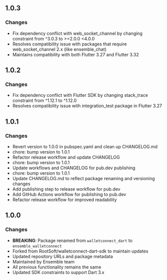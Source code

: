 
## 1.0.3

### Changes

* Fix dependency conflict with web_socket_channel by changing constraint from ^3.0.3 to >=2.0.0 <4.0.0
* Resolves compatibility issue with packages that require web_socket_channel 2.x (like ensemble_chat)
* Maintains compatibility with both Flutter 3.27 and Flutter 3.32

## 1.0.2

### Changes

* Fix dependency conflict with Flutter SDK by changing stack_trace constraint from ^1.12.1 to ^1.12.0
* Resolves compatibility issue with integration_test package in Flutter 3.27

## 1.0.1

### Changes

* Revert version to 1.0.0 in pubspec.yaml and clean up CHANGELOG.md
* chore: bump version to 1.0.1
* Refactor release workflow and update CHANGELOG
* chore: bump version to 1.0.1
* Update workflows and CHANGELOG for pub.dev publishing
* chore: bump version to 1.0.1
* Update CHANGELOG.md to reflect package renaming and versioning changes
* Add publishing step to release workflow for pub.dev
* Add GitHub Actions workflow for publishing to pub.dev
* Refactor release workflow for improved readability


## 1.0.0

### Changes

* **BREAKING**: Package renamed from `walletconnect_dart` to `ensemble_walletconnect`
* Forked from RootSoft/walletconnect-dart-sdk to maintain updates
* Updated repository URLs and package metadata
* Maintained by Ensemble team
* All previous functionality remains the same
* Updated SDK constraints to support Dart 3.x
